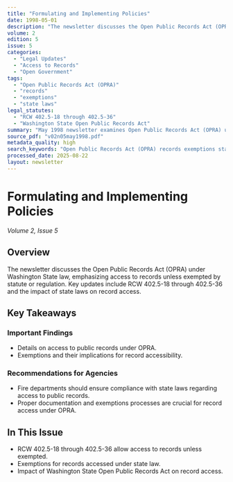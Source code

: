 ```yaml
---
title: "Formulating and Implementing Policies"
date: 1998-05-01
description: "The newsletter discusses the Open Public Records Act (OPRA) under Washington State law, emphasizing access to records unless exempted by statute or regulation. Key updates include RCW 402.5-18 through 402.5-36 and the impact of state laws on record access."
volume: 2
edition: 5
issue: 5
categories:
  - "Legal Updates"
  - "Access to Records"
  - "Open Government"
tags:
  - "Open Public Records Act (OPRA)"
  - "records"
  - "exemptions"
  - "state laws"
legal_statutes:
  - "RCW 402.5-18 through 402.5-36"
  - "Washington State Open Public Records Act"
summary: "May 1998 newsletter examines Open Public Records Act (OPRA) under Washington State law, emphasizes public access to records unless exempted by statute or regulation, analyzes RCW 402.5-18 through 402.5-36 requirements for record accessibility, discusses exemption procedures and their implications for public agencies, and provides guidance for fire departments on compliance with state laws regarding public record access and documentation processes."
source_pdf: "v02n05may1998.pdf"
metadata_quality: high
search_keywords: "Open Public Records Act (OPRA) records exemptions state laws..."
processed_date: 2025-08-22
layout: newsletter
---
```


# Formulating and Implementing Policies

*Volume 2, Issue 5*

## Overview

The newsletter discusses the Open Public Records Act (OPRA) under Washington State law, emphasizing access to records unless exempted by statute or regulation. Key updates include RCW 402.5-18 through 402.5-36 and the impact of state laws on record access.

## Key Takeaways

### Important Findings

- Details on access to public records under OPRA.
- Exemptions and their implications for record accessibility.

### Recommendations for Agencies

- Fire departments should ensure compliance with state laws regarding access to public records.
- Proper documentation and exemptions processes are crucial for record access under OPRA.

## In This Issue

- RCW 402.5-18 through 402.5-36 allow access to records unless exempted.
- Exemptions for records accessed under state law.
- Impact of Washington State Open Public Records Act on record access.


